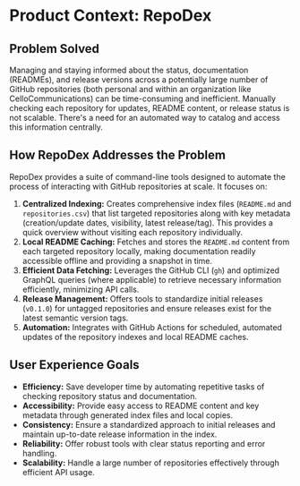 # Product Context: RepoDex

## Problem Solved

Managing and staying informed about the status, documentation (READMEs), and release versions across a potentially large number of GitHub repositories (both personal and within an organization like CelloCommunications) can be time-consuming and inefficient. Manually checking each repository for updates, README content, or release status is not scalable. There's a need for an automated way to catalog and access this information centrally.

## How RepoDex Addresses the Problem

RepoDex provides a suite of command-line tools designed to automate the process of interacting with GitHub repositories at scale. It focuses on:

1. **Centralized Indexing:** Creates comprehensive index files (`README.md` and `repositories.csv`) that list targeted repositories along with key metadata (creation/update dates, visibility, latest release/tag). This provides a quick overview without visiting each repository individually.
2. **Local README Caching:** Fetches and stores the `README.md` content from each targeted repository locally, making documentation readily accessible offline and providing a snapshot in time.
3. **Efficient Data Fetching:** Leverages the GitHub CLI (`gh`) and optimized GraphQL queries (where applicable) to retrieve necessary information efficiently, minimizing API calls.
4. **Release Management:** Offers tools to standardize initial releases (`v0.1.0`) for untagged repositories and ensure releases exist for the latest semantic version tags.
5. **Automation:** Integrates with GitHub Actions for scheduled, automated updates of the repository indexes and local README caches.

## User Experience Goals

- **Efficiency:** Save developer time by automating repetitive tasks of checking repository status and documentation.
- **Accessibility:** Provide easy access to README content and key metadata through generated index files and local copies.
- **Consistency:** Ensure a standardized approach to initial releases and maintain up-to-date release information in the index.
- **Reliability:** Offer robust tools with clear status reporting and error handling.
- **Scalability:** Handle a large number of repositories effectively through efficient API usage.
